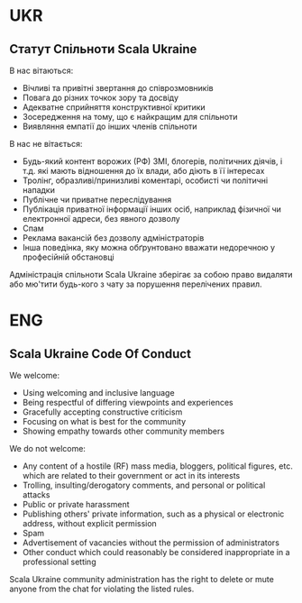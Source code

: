 # UKR
## Статут Спільноти Scala Ukraine

В нас вітаються:

- Вічливі та привітні звертання до співрозмовників
- Повага до різних точкок зору та досвіду
- Адекватне сприйняття конструктивної критики
- Зосередження на тому, що є найкращим для спільноти
- Виявляння емпатії до інших членів спільноти

В нас не вітається:

- Будь-який контент ворожих (РФ) ЗМІ, блогерів, політичних діячів, і т.д. які мають відношення до їх влади, або діють в її інтересах
- Тролінг, образливі/принизливі коментарі, особисті чи політичні нападки
- Публічне чи приватне переслідування
- Публікація приватної інформації інших осіб, наприклад фізичної чи електронної адреси, без явного дозволу
- Спам
- Реклама вакансій без дозволу адміністраторів
- Інша поведінка, яку можна обґрунтовано вважати недоречною у професійній обстановці

Адміністрація спільноти Scala Ukraine зберігає за собою право видаляти або мю'тити будь-кого з чату за порушення перелічених правил.

# ENG
## Scala Ukraine Code Of Conduct
We welcome:

- Using welcoming and inclusive language
- Being respectful of differing viewpoints and experiences
- Gracefully accepting constructive criticism
- Focusing on what is best for the community
- Showing empathy towards other community members

We do not welcome:

- Any content of a hostile (RF) mass media, bloggers, political figures, etc. which are related to their government or act in its interests
- Trolling, insulting/derogatory comments, and personal or political attacks
- Public or private harassment
- Publishing others' private information, such as a physical or electronic address, without explicit permission
- Spam
- Advertisement of vacancies without the permission of administrators
- Other conduct which could reasonably be considered inappropriate in a professional setting

Scala Ukraine community administration has the right to delete or mute anyone from the chat for violating the listed rules.
